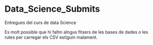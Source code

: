 # Data_Science_Submits

Entregues del curs de data Science

Es molt possible que hi faltin alngus fitxers de les bases de dades o les rutes per carregar els CSV estiguin malament.
